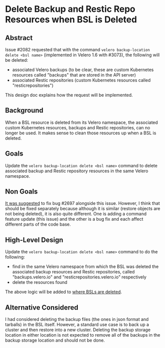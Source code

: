 # Delete Backup and Restic Repo Resources when BSL is Deleted

## Abstract

Issue #2082 requested that with the command `velero backup-location delete <bsl name>` (implemented in Velero 1.6 with #3073), the following will be deleted:

- associated Velero backups (to be clear, these are custom Kubernetes resources called "backups" that are stored in the API server)
- associated Restic repositories (custom Kubernetes resources called "resticrepositories")

This design doc explains how the request will be implemented.

## Background

When a BSL resource is deleted from its Velero namespace, the associated custom Kubernetes resources, backups and Restic repositories, can no longer be used.
It makes sense to clean those resources up when a BSL is deleted.

## Goals

Update the `velero backup-location delete <bsl name>` command to delete associated backup and Restic repository resources in the same Velero namespace.

## Non Goals

[It was suggested](https://github.com/vmware-tanzu/velero/issues/2082#issuecomment-827951311) to fix bug #2697 alongside this issue.
However, I think that should be fixed separately because although it is similar (restore objects are not being deleted), it is also quite different.
One is adding a command feature update (this issue) and the other is a bug fix and each affect different parts of the code base.

## High-Level Design

Update the `velero backup-location delete <bsl name>` command to do the following:

- find in the same Velero namespace from which the BSL was deleted the associated backup resources and Restic repositories, called "backups.velero.io" and "resticrepositories.velero.io" respectively
- delete the resources found

The above logic will be added to [where BSLs are deleted](https://github.com/vmware-tanzu/velero/blob/main/pkg/cmd/cli/backuplocation/delete.go).

## Alternative Considered

I had considered deleting the backup files (the ones in json format and tarballs) in the BSL itself.
However, a standard use case is to back up a cluster and then restore into a new cluster.
Deleting the backup storage location in either location is not expected to remove all of the backups in the backup storage location and should not be done.
